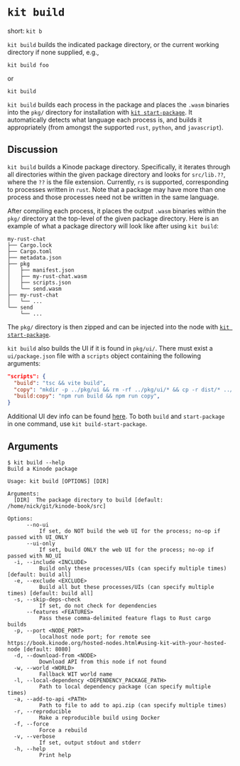 # `kit build`

short: `kit b`

`kit build` builds the indicated package directory, or the current working directory if none supplied, e.g.,

```
kit build foo
```

or

```
kit build
```

`kit build` builds each process in the package and places the `.wasm` binaries into the `pkg/` directory for installation with [`kit start-package`](./start-package.md).
It automatically detects what language each process is, and builds it appropriately (from amongst the supported `rust`, `python`, and `javascript`).

## Discussion

`kit build` builds a Kinode package directory.
Specifically, it iterates through all directories within the given package directory and looks for `src/lib.??`, where the `??` is the file extension.
Currently, `rs` is supported, corresponding to processes written in `rust`.
Note that a package may have more than one process and those processes need not be written in the same language.

After compiling each process, it places the output `.wasm` binaries within the `pkg/` directory at the top-level of the given package directory.
Here is an example of what a package directory will look like after using `kit build`:

```
my-rust-chat
├── Cargo.lock
├── Cargo.toml
├── metadata.json
├── pkg
│   ├── manifest.json
│   ├── my-rust-chat.wasm
│   ├── scripts.json
│   └── send.wasm
├── my-rust-chat
│   └── ...
└── send
    └── ...
```

The `pkg/` directory is then zipped and can be injected into the node with [`kit start-package`](./start-package.md).

`kit build` also builds the UI if it is found in `pkg/ui/`.
There must exist a `ui/package.json` file with a `scripts` object containing the following arguments:
```json
"scripts": {
  "build": "tsc && vite build",
  "copy": "mkdir -p ../pkg/ui && rm -rf ../pkg/ui/* && cp -r dist/* ../pkg/ui/",
  "build:copy": "npm run build && npm run copy",
}
```

Additional UI dev info can be found [here](../apis/frontend_development.md).
To both `build` and `start-package` in one command, use `kit build-start-package`.

## Arguments

```
$ kit build --help
Build a Kinode package

Usage: kit build [OPTIONS] [DIR]

Arguments:
  [DIR]  The package directory to build [default: /home/nick/git/kinode-book/src]

Options:
      --no-ui
          If set, do NOT build the web UI for the process; no-op if passed with UI_ONLY
      --ui-only
          If set, build ONLY the web UI for the process; no-op if passed with NO_UI
  -i, --include <INCLUDE>
          Build only these processes/UIs (can specify multiple times) [default: build all]
  -e, --exclude <EXCLUDE>
          Build all but these processes/UIs (can specify multiple times) [default: build all]
  -s, --skip-deps-check
          If set, do not check for dependencies
      --features <FEATURES>
          Pass these comma-delimited feature flags to Rust cargo builds
  -p, --port <NODE_PORT>
          localhost node port; for remote see https://book.kinode.org/hosted-nodes.html#using-kit-with-your-hosted-node [default: 8080]
  -d, --download-from <NODE>
          Download API from this node if not found
  -w, --world <WORLD>
          Fallback WIT world name
  -l, --local-dependency <DEPENDENCY_PACKAGE_PATH>
          Path to local dependency package (can specify multiple times)
  -a, --add-to-api <PATH>
          Path to file to add to api.zip (can specify multiple times)
  -r, --reproducible
          Make a reproducible build using Docker
  -f, --force
          Force a rebuild
  -v, --verbose
          If set, output stdout and stderr
  -h, --help
          Print help
```
